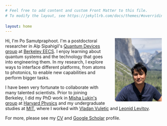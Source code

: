```yaml
---
# Feel free to add content and custom Front Matter to this file.
# To modify the layout, see https://jekyllrb.com/docs/themes/#overriding-theme-defaults

layout: home
---
```

[<img src="/images/profile.png" style="float: right; width: 30%; margin-left: 5%; margin-bottom: 0.5em;">](/images/profile.png)

Hi, I'm Po Samutpraphoot. I'm a postdoctoral researcher in Alp Sipahigil's [Quantum Devices group](https://quantumdevices.berkeley.edu/) at [Berkeley EECS](https://eecs.berkeley.edu/). I enjoy learning about quantum systems and the technology that goes into engineering them. In my research, I explore ways to interface different platforms, from atoms to photonics, to enable new capabilities and perform bigger tasks.


I have been very fortunate to collaborate with many talented scientists.  Prior to joining Berkeley, I did my PhD work in [Misha Lukin's group](https://lukin.physics.harvard.edu/) at [Harvard Physics](https://www.physics.harvard.edu/) and my undergraduate studies at [MIT](https://web.mit.edu/), where I worked with [Vladan Vuletic](https://www.rle.mit.edu/eapg/) and [Leonid Levitov](http://www.mit.edu/~levitov/).  

For more, please see my [CV](samutpraphoot_cv_2022.pdf) and [Google Scholar](https://scholar.google.com/citations?user=TU4yHVYAAAAJ&hl=en) profile.
